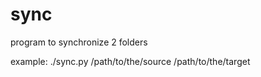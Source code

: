 # sync
program to synchronize 2 folders

example:
./sync.py /path/to/the/source /path/to/the/target
